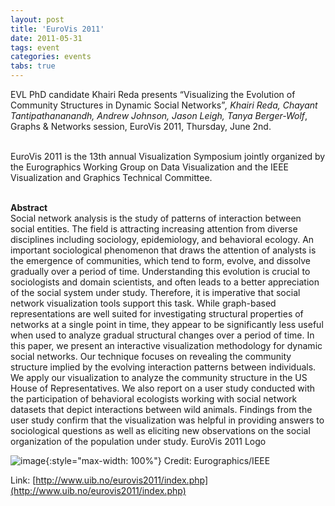 ```yaml
---
layout: post
title: 'EuroVis 2011'
date: 2011-05-31
tags: event
categories: events
tabs: true
---
```


EVL PhD candidate Khairi Reda presents &ldquo;Visualizing the Evolution of Community Structures in Dynamic Social Networks&rdquo;<em>, Khairi Reda, Chayant Tantipathananandh, Andrew Johnson, Jason Leigh, Tanya Berger-Wolf</em>, Graphs &amp; Networks session, EuroVis 2011, Thursday, June 2nd.<br><br>

EuroVis 2011 is the 13th annual Visualization Symposium jointly organized by the Eurographics Working Group on Data Visualization and the IEEE Visualization and Graphics Technical Committee.<br><br>

<strong>Abstract</strong><br>
Social network analysis is the study of patterns of interaction between social entities. The field is attracting increasing attention from diverse disciplines including sociology, epidemiology, and behavioral ecology. An important sociological phenomenon that draws the attention of analysts is the emergence of communities, which tend to form, evolve, and dissolve gradually over a period of time. Understanding this evolution is crucial to sociologists and domain scientists, and often leads to a better appreciation of the social system under study. Therefore, it is imperative that social network visualization tools support this task. While graph-based representations are well suited for investigating structural properties of networks at a single point in time, they appear to be significantly less useful when used to analyze gradual structural changes over a period of time. In this paper, we present an interactive visualization methodology for dynamic social networks. Our technique focuses on revealing the community structure implied by the evolving interaction patterns between individuals. We apply our visualization to analyze the community structure in the US House of Representatives. We also report on a user study conducted with the participation of behavioral ecologists working with social network datasets that depict interactions between wild animals. Findings from the user study confirm that the visualization was helpful in providing answers to sociological questions as well as eliciting new observations on the social organization of the population under study.
EuroVis 2011 Logo

![image](https://www.evl.uic.edu/output/originals/eurovis2011.jpg-srcw.jpg){:style="max-width: 100%"}
Credit: Eurographics/IEEE


Link: [http://www.uib.no/eurovis2011/index.php](http://www.uib.no/eurovis2011/index.php)
